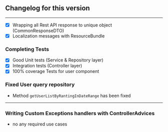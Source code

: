 ## Changelog for this version

---
- [x] Wrapping all Rest API response to unique object (CommonResponseDTO)
- [x] Localization messages with ResourceBundle

### Completing Tests 
* [x] Good Unit tests (Service & Repository layer)  
* [x] Integration tests (Controller layer)
* [x] 100% coverage Tests for user component

### Fixed User query repository
* Method `getUserListByRantingInDateRange` has been fixed
---
### Writing Custom Exceptions handlers with ControllerAdvices 
* no any required use cases
